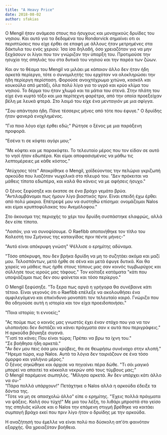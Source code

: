 ```yaml
---
title: "A Heavy Price"
date: 2018-08-02
author: sfakias
---
```


Ο Mengil ήταν ανάμεσα στους πιο ήσυχους και μοναχικούς δρυίδες του νησιου. Και
αυτό για τα δεδομένα του Rondorvick σημαίνει οτι οι περιπτώσεις που είχε έρθει
σε επαφή με άλλους ήταν μετρημένες στα δάκτυλα του ενός χεριού:  Ίσα ίσα
δηλαδή, όσο χρειαζόταν για να μην ξεχάσουν οι λίγοι που τον γνώριζαν την
ύπαρξη του. Προτιμούσε την ησυχία της σπηλιάς του στα δυτικά του νησιού και
την παρέα των ζώων.

Και αν το θέαμα του Mengil να μιλάει με κάποιον άλλο δεν ήταν ήδη αρκετά
περίεργο, τότε ο συνομιλητής του ερχόταν να ολοκληρώσει την ήδη περίεργη
περίσταση. Φορούσε ανοιχτόχρωμο χιτώνα, κασκόλ και κουκούλα από μετάξι, όλα
πολύ λίγα για το υγρό και κρύο κλίμα του νησιού. Το δέρμα του ήταν χλωμό και
τα μάτια του στενά. Στην πλάτη του είχε ένα κυρτό τόξο και μια περίτεχνη
φαρέτρα, από την οποία προεξείχαν βέλη με λευκά φτερά. Στο λαιμό του είχε ένα
μενταγιόν με μια σφίγγα.  


"Σου απάντησα ήδη. Πάνε τέσσερις μήνες από τότε που έφυγε." Ο δρυίδης ήταν
φανερά ενοχλημένος.

"Για ποιο λόγο είχε έρθει εδώ;" Ρώτησε ο ξένος με μια παράξενη προφορά.

"Εσένα τι σε κόφτει αγόρι μου;"

"Με κόφτει και με παρακόφτει. Το τελευταίο μέρος που τον είδαν σε αυτό το νησί
ήταν εδωπέρα. Και είμαι αποφασισμένος να μάθω τις λεπτομέρειες με κάθε
κόστος."

"Ατύχησες τότε" Αποκρίθηκε ο Mengil, χαϊδεύοντας την πελώρια γκριζωπή αρκούδα
που λιαζόταν νωχελικά στο πλευρό του. "Δεν πρόκειται να μάθεις τίποτα εδωπέρα,
και καλά θα κάνεις να με αφήσεις ήσυχο."

Ο ξένος ξεφύσηξε και έκατσε σε ένα βράχο γεμάτο βρύα. "Αντιλαμβάνομαι πως
ήμουν λίγο βιαστικός πριν. Είναι επειδή έχω έρθει από πολύ μακρια. Επέτρεψέ
μου να συστηθώ επίσημα: ονομάζομαι Nalos και είμαι κρυπτοφύλακας του
Ανεμόλοφου."

Στο άκουσμα της περιοχής το χέρι του δρυίδη συσπάστηκε ελαφρώς, αλλά δεν είπε
τίποτα.

"Λοιπόν, για να συνοψίσουμε. Ο Raefibb αποποιήθηκε τον τίτλο του Καλεστή του
Σμήνους της καταιγίδας πριν πέντε μήνες-"

"Αυτό είναι απόκρυφη γνώση" Ψέλλισε ο ερημίτης αδύναμα.

"Τόσο απόκρυφη, που δεν βρήκα δρυίδη να μη το συζητάει ακόμα και μαζί μου.
Τελοσπάντων, μετά ήρθε σε σένα και μετά έφυγε δυτικά. Και θα χαρείς να μάθεις
πως ήρθε στους τόπους μας σαν κοινός τυμβωρύχος και σύλλησε τους ιερούς μας
τάφους." Τον κοίταξε κατάματα "κάτι που υποψιάζομαι πως δεν σου φαίνεται και
τόσο περίεργο."

Ο Mengil ξεφύσηξε. "Το ξερα πως αργά η γρήγορα θα συνέβαινε κάτι τέτοιο. Είναι
γεγονός ότι ο Raefibb επέλεξε να ακολουθήσει ένα αμφιλεγόμενο και επικίνδυνο
μονοπάτι τον τελευταίο καιρό. Γνώριζα που θα οδηγούσε αυτή η ιστορία και τον
είχα προειδοποιήσει."

"Ποια ιστορία; τι εννοείς;"

"Ας πούμε πως ο κοινός μας γνωστός έχει έναν στόχο που για να τον υλοποιήσει
δεν διστάζει να κάνει πράγματα σαν κ αυτά που περιγράφεις." Η αρκούδα βόγκηξε
σιγανά.  
"Γιατί τα κάνει; Που είναι τώρα; Πρέπει να βρω τα ίχνη του."  
"Σε βοήθησα ήδη αρκετά."  
"Αν δεν μου πεις όσα μου κρύβεις, θα σε θεωρήσω συνένοχο στην κλοπή."  
"Ήρεμα τώρα, κυρ Nalos. Αυτά τα λόγια δεν ταιριάζουν σε ένα τόσο όμορφο και
γαλήνιο μέρος."  
Ο ξένος σηκώθηκε και άρχισε να πηγαίνει πέρα δώθε. "Τι σόι μαγικό μπορεί να
απαιτεί τα κόκκαλα νεκρών από τους τύμβους μας;"  
Ο Mengil παρέμεινε σιωπηλός. "Μίλησα αρκετά. Άν δεν υπάρχει κάτι άλλο να συ-"  
"Πάρα πολλά υπάρχουν!" Πετάχτηκε ο Nalos αλλά η αρκούδα έδειξε τα δόντια της.  
"Τότε να μη σε απασχολώ άλλο" είπε ο ερημίτης. "Έχεις πολλά πράγματα να
ψάξεις. Καλή σου τύχη!" Με μια του λέξη, το λιθάρι μπροστά στο γείσο της
σπηλιάς κύλισε και ο Nalos την επόμενη στιγμή βρέθηκε να κοιτάει συμπαγή βράχο
εκεί που πριν λίγο ήταν ο δρυίδης με την αρκούδα.  

Η αναζήτησή του έμελλε να είναι πολύ πιο δύσκολη απ'ότι φαινόταν εξαρχής. Θα
χρειαζόταν βοήθεια.  


